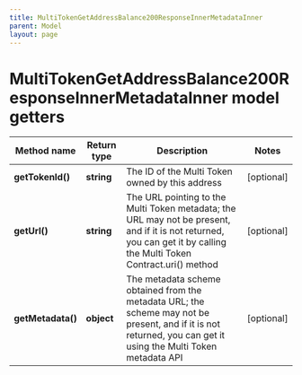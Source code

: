 ```yaml
---
title: MultiTokenGetAddressBalance200ResponseInnerMetadataInner
parent: Model
layout: page
---
```


# MultiTokenGetAddressBalance200ResponseInnerMetadataInner model getters

Method name | Return type | Description | Notes
------------ | ------------- | ------------- | -------------
**getTokenId()** | **string** | The ID of the Multi Token owned by this address | [optional]
**getUrl()** | **string** | The URL pointing to the Multi Token metadata; the URL may not be present, and if it is not returned, you can get it by calling the Multi Token Contract.uri() method | [optional]
**getMetadata()** | **object** | The metadata scheme obtained from the metadata URL; the scheme may not be present, and if it is not returned, you can get it using the Multi Token metadata API | [optional]

